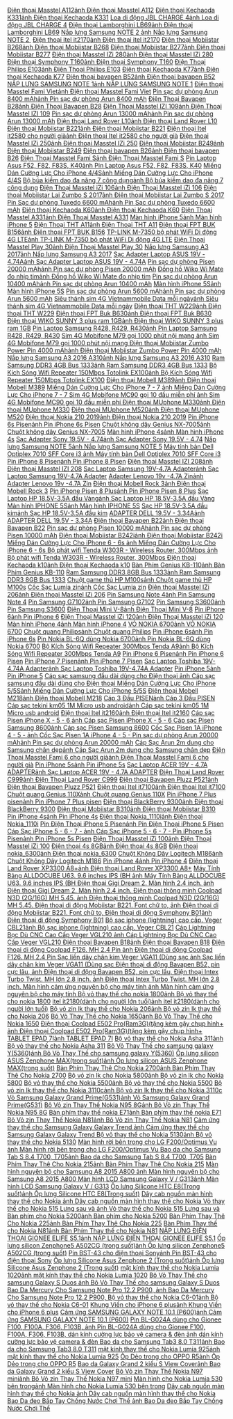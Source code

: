  [Điện thoại Masstel A112](https://xasaxa.com/v1/pd/dien-thoai-di-dong-dien-thoai-masstel-a112/11014)[ảnh Điện thoại Masstel A112](https://xasaxa.com/v1/storage/dien-thoai-di-dong/dien-thoai-masstel-a112.jpg) [Điện thoại Kechaoda K331](https://xasaxa.com/v1/pd/dien-thoai-di-dong-dien-thoai-kechaoda-k331/11013)[ảnh Điện thoại Kechaoda K331](https://xasaxa.com/v1/storage/dien-thoai-di-dong/dien-thoai-kechaoda-k331.jpg) [Loa di động JBL CHARGE 4](https://xasaxa.com/v1/pd/loa-di-dong-loa-di-dong-jbl-charge-4/11012)[ảnh Loa di động JBL CHARGE 4](https://xasaxa.com/v1/storage/thiet-bi-loa-di-dong/loa-di-dong-jbl-charge-4.jpg) [Điện thoại Lamborghini LB69](https://xasaxa.com/v1/pd/dien-thoai-di-dong-dien-thoai-lamborghini-lb69/11011)[ảnh Điện thoại Lamborghini LB69](https://xasaxa.com/v1/storage/dien-thoai-di-dong/dien-thoai-lamborghini-lb69.jpg) [Nắp lưng Samsung NOTE 2 ](https://xasaxa.com/v1/pd/op-lung-bao-da-dien-thoai-nap-lung-samsung-note-2/11010)[ảnh Nắp lưng Samsung NOTE 2 ](https://xasaxa.com/v1/storage/op-lung-bao-da-dien-thoai/nap-lung-samsung-note-2.jpg) [Điện thoại itel it2170](https://xasaxa.com/v1/pd/dien-thoai-di-dong-dien-thoai-itel-it2170/11009)[ảnh Điện thoại itel it2170](https://xasaxa.com/v1/storage/dien-thoai-di-dong/dien-thoai-itel-it2170.jpg) [Điện thoại Mobiistar B268](https://xasaxa.com/v1/pd/dien-thoai-di-dong-dien-thoai-mobiistar-b268/11008)[ảnh Điện thoại Mobiistar B268](https://xasaxa.com/v1/storage/dien-thoai-di-dong/dien-thoai-mobiistar-b268.jpg) [Điện thoại Mobiistar B277](https://xasaxa.com/v1/pd/dien-thoai-di-dong-dien-thoai-mobiistar-b277/11007)[ảnh Điện thoại Mobiistar B277](https://xasaxa.com/v1/storage/dien-thoai-di-dong/dien-thoai-mobiistar-b277.jpg) [Điện thoại Masstel IZi 280](https://xasaxa.com/v1/pd/dien-thoai-di-dong-dien-thoai-masstel-izi-280/11006)[ảnh Điện thoại Masstel IZi 280](https://xasaxa.com/v1/storage/dien-thoai-di-dong/dien-thoai-masstel-izi-280.jpg) [Điện thoại Symphony T160](https://xasaxa.com/v1/pd/dien-thoai-di-dong-dien-thoai-symphony-t160/11005)[ảnh Điện thoại Symphony T160](https://xasaxa.com/v1/storage/dien-thoai-di-dong/dien-thoai-symphony-t160.jpg) [Điện Thoại Philips E103](https://xasaxa.com/v1/pd/dien-thoai-di-dong-dien-thoai-philips-e103/11004)[ảnh Điện Thoại Philips E103](https://xasaxa.com/v1/storage/dien-thoai-di-dong/dien-thoai-philips-e103.jpg) [Điện thoại Kechaoda K77](https://xasaxa.com/v1/pd/dien-thoai-di-dong-dien-thoai-kechaoda-k77/11003)[ảnh Điện thoại Kechaoda K77](https://xasaxa.com/v1/storage/dien-thoai-di-dong/dien-thoai-kechaoda-k77.jpg) [Điện thoại bavapen B52](https://xasaxa.com/v1/pd/dien-thoai-di-dong-dien-thoai-bavapen-b52/11002)[ảnh Điện thoại bavapen B52](https://xasaxa.com/v1/storage/dien-thoai-di-dong/dien-thoai-bavapen-b52.jpg) [NẮP LƯNG SAMSUNG NOTE 1](https://xasaxa.com/v1/pd/op-lung-bao-da-dien-thoai-nap-lung-samsung-note-1/11001)[ảnh NẮP LƯNG SAMSUNG NOTE 1](https://xasaxa.com/v1/storage/op-lung-bao-da-dien-thoai/nap-lung-samsung-note-1.jpg) [Điện thoại Masstel Fami Viet](https://xasaxa.com/v1/pd/dien-thoai-di-dong-dien-thoai-masstel-fami-viet/11000)[ảnh Điện thoại Masstel Fami Viet](https://xasaxa.com/v1/storage/dien-thoai-di-dong/5nUv_dien-thoai-masstel-fami-viet.jpg) [Pin sạc dự phòng Arun 8400 mAh](https://xasaxa.com/v1/pd/pin-sac-du-phong-pin-sac-du-phong-arun-8400-mah/10999)[ảnh Pin sạc dự phòng Arun 8400 mAh](https://xasaxa.com/v1/storage/pin-sac-du-phong/pin-sac-du-phong-arun-8400-mah.jpg) [Điện Thoại Bavapen B28](https://xasaxa.com/v1/pd/dien-thoai-di-dong-dien-thoai-bavapen-b28/10998)[ảnh Điện Thoại Bavapen B28](https://xasaxa.com/v1/storage/dien-thoai-di-dong/dien-thoai-bavapen-b28.jpg) [Điện Thoại Masstel IZI 109](https://xasaxa.com/v1/pd/dien-thoai-di-dong-dien-thoai-masstel-izi-109/10997)[ảnh Điện Thoại Masstel IZI 109](https://xasaxa.com/v1/storage/dien-thoai-di-dong/dien-thoai-masstel-izi-109.jpg) [Pin sạc dự phòng Arun 13000 mAh](https://xasaxa.com/v1/pd/pin-sac-du-phong-pin-sac-du-phong-arun-13000-mah/10996)[ảnh Pin sạc dự phòng Arun 13000 mAh](https://xasaxa.com/v1/storage/pin-sac-du-phong/pin-sac-du-phong-arun-13000-mah.jpg) [Điện thoại Land Rover L10](https://xasaxa.com/v1/pd/dien-thoai-di-dong-dien-thoai-land-rover-l10/10995)[ảnh Điện thoại Land Rover L10](https://xasaxa.com/v1/storage/dien-thoai-di-dong/dien-thoai-land-rover-l10.jpg) [Điện thoại Mobiistar B221](https://xasaxa.com/v1/pd/dien-thoai-di-dong-dien-thoai-mobiistar-b221/10994)[ảnh Điện thoại Mobiistar B221](https://xasaxa.com/v1/storage/dien-thoai-di-dong/dien-thoai-mobiistar-b221.jpg) [Điện thoại Itel it2580 cho người già](https://xasaxa.com/v1/pd/dien-thoai-di-dong-dien-thoai-itel-it2580-cho-nguoi-gia/10993)[ảnh Điện thoại Itel it2580 cho người già](https://xasaxa.com/v1/storage/dien-thoai-di-dong/dien-thoai-itel-it2580-cho-nguoi-gia.jpg) [Điện thoại Masstel IZi 250](https://xasaxa.com/v1/pd/dien-thoai-di-dong-dien-thoai-masstel-izi-250/10992)[ảnh Điện thoại Masstel IZi 250](https://xasaxa.com/v1/storage/dien-thoai-di-dong/dien-thoai-masstel-izi-250.jpg) [Điện thoại Mobiistar B249](https://xasaxa.com/v1/pd/dien-thoai-di-dong-dien-thoai-mobiistar-b249/10991)[ảnh Điện thoại Mobiistar B249](https://xasaxa.com/v1/storage/dien-thoai-di-dong/bsfp_dien-thoai-mobiistar-b249.jpg) [Điện thoại bavapen B26](https://xasaxa.com/v1/pd/dien-thoai-di-dong-dien-thoai-bavapen-b26/10990)[ảnh Điện thoại bavapen B26](https://xasaxa.com/v1/storage/dien-thoai-di-dong/dien-thoai-bavapen-b26.jpg) [Điện Thoại Masstel Fami S](https://xasaxa.com/v1/pd/dien-thoai-di-dong-dien-thoai-masstel-fami-s/10989)[ảnh Điện Thoại Masstel Fami S](https://xasaxa.com/v1/storage/dien-thoai-di-dong/i16M_dien-thoai-masstel-fami-s.jpg) [Pin Laptop Asus F52, F82, F83S, K40](https://xasaxa.com/v1/pd/pin-laptop-pin-laptop-asus-f52-f82-f83s-k40/10988)[ảnh Pin Laptop Asus F52, F82, F83S, K40](https://xasaxa.com/v1/storage/pin-may-tinh/pin-laptop-asus-f52-f82-f83s-k40.jpg) [Miếng Dán Cường Lực Cho iPhone 4/4S](https://xasaxa.com/v1/pd/mieng-dan-man-hinh-dien-thoai-mieng-dan-cuong-luc-cho-iphone-44s/10987)[ảnh Miếng Dán Cường Lực Cho iPhone 4/4S](https://xasaxa.com/v1/storage/mieng-dan-man-hinh-dien-thoai/mieng-dan-cuong-luc-cho-iphone-44s.jpg) [Bộ búa kiềm dao đa năng 7 công dụng](https://xasaxa.com/v1/pd/bua-bo-bua-kiem-dao-da-nang-7-cong-dung/10986)[ảnh Bộ búa kiềm dao đa năng 7 công dụng](https://xasaxa.com/v1/storage/cac-loai-bua/bo-bua-kiem-dao-da-nang-7-cong-dung.jpg) [Điện Thoại Masstel iZi 106](https://xasaxa.com/v1/pd/dien-thoai-di-dong-dien-thoai-masstel-izi-106/10985)[ảnh Điện Thoại Masstel iZi 106](https://xasaxa.com/v1/storage/dien-thoai-di-dong/Jeix_dien-thoai-masstel-izi-106.jpg) [Điện thoại Mobiistar Lai Zumbo S 2017](https://xasaxa.com/v1/pd/dien-thoai-di-dong-dien-thoai-mobiistar-lai-zumbo-s-2017/10984)[ảnh Điện thoại Mobiistar Lai Zumbo S 2017](https://xasaxa.com/v1/storage/dien-thoai-di-dong/lwCV_dien-thoai-mobiistar-lai-zumbo-s-2017.jpg) [Pin Sạc dự phòng Tuxedo 6600 mAh](https://xasaxa.com/v1/pd/pin-sac-du-phong-pin-sac-du-phong-tuxedo-6600-mah/10983)[ảnh Pin Sạc dự phòng Tuxedo 6600 mAh](https://xasaxa.com/v1/storage/pin-sac-du-phong/pin-sac-du-phong-tuxedo-6600-mah.jpg) [Điện thoại Kechaoda K60](https://xasaxa.com/v1/pd/dien-thoai-di-dong-dien-thoai-kechaoda-k60/10982)[ảnh Điện thoại Kechaoda K60](https://xasaxa.com/v1/storage/dien-thoai-di-dong/dien-thoai-kechaoda-k60.jpg) [Điện Thoại Masstel A331](https://xasaxa.com/v1/pd/dien-thoai-di-dong-dien-thoai-masstel-a331/10981)[ảnh Điện Thoại Masstel A331](https://xasaxa.com/v1/storage/dien-thoai-di-dong/N3uG_dien-thoai-masstel-a331.jpg) [Màn hình iPhone 5](https://xasaxa.com/v1/pd/mieng-dan-man-hinh-dien-thoai-man-hinh-iphone-5/10980)[ảnh Màn hình iPhone 5](https://xasaxa.com/v1/storage/mieng-dan-man-hinh-dien-thoai/man-hinh-iphone-5.jpg) [Điện Thoại THT A11](https://xasaxa.com/v1/pd/dien-thoai-di-dong-dien-thoai-tht-a11/10979)[ảnh Điện Thoại THT A11](https://xasaxa.com/v1/storage/dien-thoai-di-dong/dien-thoai-tht-a11.jpg) [Điện thoại FPT BUK B156](https://xasaxa.com/v1/pd/dien-thoai-di-dong-dien-thoai-fpt-buk-b156/10978)[ảnh Điện thoại FPT BUK B156](https://xasaxa.com/v1/storage/dien-thoai-di-dong/dien-thoai-fpt-buk-b156.jpg) [TP-LINK M-7350 bộ phát WiFi Di động 4G LTE](https://xasaxa.com/v1/pd/wifi-modems-tp-link-m-7350-bo-phat-wifi-di-dong-4g-lte/10977)[ảnh TP-LINK M-7350 bộ phát WiFi Di động 4G LTE](https://xasaxa.com/v1/storage/wifi-modems-may-tinh/tp-link-m-7350-bo-phat-wifi-di-dong-4g-lte.jpg) [Điện Thoại Masstel Play 30](https://xasaxa.com/v1/pd/dien-thoai-di-dong-dien-thoai-masstel-play-30/10976)[ảnh Điện Thoại Masstel Play 30](https://xasaxa.com/v1/storage/dien-thoai-di-dong/dien-thoai-masstel-play-30.jpg) [Nắp lưng Samsung A3 2017](https://xasaxa.com/v1/pd/op-lung-bao-da-dien-thoai-nap-lung-samsung-a3-2017/10975)[ảnh Nắp lưng Samsung A3 2017](https://xasaxa.com/v1/storage/op-lung-bao-da-dien-thoai/nap-lung-samsung-a3-2017.jpg) [Sạc Adapter Laptop ASUS 19V - 4.74A](https://xasaxa.com/v1/pd/day-cap-adaptor-sac-adapter-laptop-asus-19v-474a/10974)[ảnh Sạc Adapter Laptop ASUS 19V - 4.74A](https://xasaxa.com/v1/storage/adapter/sac-adapter-laptop-asus-19v-474a.jpg) [Pin sạc dự phòng Pisen 20000 mAh](https://xasaxa.com/v1/pd/pin-sac-du-phong-pin-sac-du-phong-pisen-20000-mah/10973)[ảnh Pin sạc dự phòng Pisen 20000 mAh](https://xasaxa.com/v1/storage/pin-sac-du-phong/pin-sac-du-phong-pisen-20000-mah.jpg) [Đồng hồ Wiko Wi Mate đo nhịp tim](https://xasaxa.com/v1/pd/dong-ho-thoi-trang-dong-ho-wiko-wi-mate-do-nhip-tim/10972)[ảnh Đồng hồ Wiko Wi Mate đo nhịp tim](https://xasaxa.com/v1/storage/dong-ho-thoi-trang-danh-cho-nam-gioi/dong-ho-wiko-wi-mate-do-nhip-tim.jpg) [Pin sạc dự phòng Arun 10400 mAh](https://xasaxa.com/v1/pd/pin-sac-du-phong-pin-sac-du-phong-arun-10400-mah/10971)[ảnh Pin sạc dự phòng Arun 10400 mAh](https://xasaxa.com/v1/storage/pin-sac-du-phong/pin-sac-du-phong-arun-10400-mah.jpg) [Màn hình iPhone 5S](https://xasaxa.com/v1/pd/mieng-dan-man-hinh-dien-thoai-man-hinh-iphone-5s/10970)[ảnh Màn hình iPhone 5S](https://xasaxa.com/v1/storage/mieng-dan-man-hinh-dien-thoai/aFVg_man-hinh-iphone-5s.jpg) [Pin sạc dự phòng Arun 5600 mAh](https://xasaxa.com/v1/pd/pin-sac-du-phong-pin-sac-du-phong-arun-5600-mah/10969)[ảnh Pin sạc dự phòng Arun 5600 mAh](https://xasaxa.com/v1/storage/pin-sac-du-phong/pin-sac-du-phong-arun-5600-mah.jpg) [Siêu thánh sim 4G Vietnammobile Data mỗi ngày](https://xasaxa.com/v1/pd/sim-the-cao-sieu-thanh-sim-4g-vietnammobile-data-moi-ngay/10968)[ảnh Siêu thánh sim 4G Vietnammobile Data mỗi ngày](https://xasaxa.com/v1/storage/sim-the-cao/sieu-thanh-sim-4g-vietnammobile-data-moi-ngay.jpg) [Điện thoại THT W229](https://xasaxa.com/v1/pd/dien-thoai-di-dong-dien-thoai-tht-w229/10967)[ảnh Điện thoại THT W229](https://xasaxa.com/v1/storage/dien-thoai-di-dong/dien-thoai-tht-w229.jpg) [Điện thoại FPT Buk B630](https://xasaxa.com/v1/pd/dien-thoai-di-dong-dien-thoai-fpt-buk-b630/10966)[ảnh Điện thoại FPT Buk B630](https://xasaxa.com/v1/storage/dien-thoai-di-dong/dien-thoai-fpt-buk-b630.jpg) [Điện thoại WIKO SUNNY 3 plus ram 1GB](https://xasaxa.com/v1/pd/dien-thoai-di-dong-dien-thoai-wiko-sunny-3-plus-ram-1gb/10965)[ảnh Điện thoại WIKO SUNNY 3 plus ram 1GB](https://xasaxa.com/v1/storage/dien-thoai-di-dong/dien-thoai-wiko-sunny-3-plus-ram-1gb.jpg) [Pin Laptop Samsung R428, R429, R430](https://xasaxa.com/v1/pd/pin-laptop-pin-laptop-samsung-r428-r429-r430/10964)[ảnh Pin Laptop Samsung R428, R429, R430](https://xasaxa.com/v1/storage/pin-may-tinh/pin-laptop-samsung-r428-r429-r430.jpg) [Sim 4G Mobifone M79 gọi 1000 phút nội mạng ](https://xasaxa.com/v1/pd/sim-the-cao-sim-4g-mobifone-m79-goi-1000-phut-noi-mang/10963)[ảnh Sim 4G Mobifone M79 gọi 1000 phút nội mạng ](https://xasaxa.com/v1/storage/sim-the-cao/sim-4g-mobifone-m79-goi-1000-phut-noi-mang.jpg) [Điện thoại Mobiistar Zumbo Power Pin 4000 mAh](https://xasaxa.com/v1/pd/dien-thoai-di-dong-dien-thoai-mobiistar-zumbo-power-pin-4000-mah/10962)[ảnh Điện thoại Mobiistar Zumbo Power Pin 4000 mAh](https://xasaxa.com/v1/storage/dien-thoai-di-dong/dien-thoai-mobiistar-zumbo-power-pin-4000-mah.jpg) [Nắp lưng Samsung A3 2016 A310](https://xasaxa.com/v1/pd/op-lung-bao-da-dien-thoai-nap-lung-samsung-a3-2016-a310/10961)[ảnh Nắp lưng Samsung A3 2016 A310](https://xasaxa.com/v1/storage/op-lung-bao-da-dien-thoai/nap-lung-samsung-a3-2016-a310.jpg) [Ram Samsung DDR3 4GB Bus 1333](https://xasaxa.com/v1/pd/ram-may-tinh-ram-samsung-ddr3-4gb-bus-1333/10960)[ảnh Ram Samsung DDR3 4GB Bus 1333](https://xasaxa.com/v1/storage/ram-may-tinh/ram-samsung-ddr3-4gb-bus-1333.jpg) [Bộ Kích Sóng Wifi Repeater 150Mbps Totolink EX100](https://xasaxa.com/v1/pd/bo-phat-song-wifi-bo-kich-song-wifi-repeater-150mbps-totolink-ex100/10959)[ảnh Bộ Kích Sóng Wifi Repeater 150Mbps Totolink EX100](https://xasaxa.com/v1/storage/bo-phat-song-wifi/bo-kich-song-wifi-repeater-150mbps-totolink-ex100.jpg) [Điện thoại Mobell M389](https://xasaxa.com/v1/pd/dien-thoai-di-dong-dien-thoai-mobell-m389/10958)[ảnh Điện thoại Mobell M389](https://xasaxa.com/v1/storage/dien-thoai-di-dong/WD16_dien-thoai-mobell-m389.jpg) [Miếng Dán Cường Lực Cho iPhone 7 - 7 ](https://xasaxa.com/v1/pd/mieng-dan-man-hinh-dien-thoai-mieng-dan-cuong-luc-cho-iphone-7-7/10957)[ảnh Miếng Dán Cường Lực Cho iPhone 7 - 7 ](https://xasaxa.com/v1/storage/mieng-dan-man-hinh-dien-thoai/mieng-dan-cuong-luc-cho-iphone-7-7.jpg) [Sim 4G Mobifone MC90 gọi 10 đầu miễn phí ](https://xasaxa.com/v1/pd/sim-the-cao-sim-4g-mobifone-mc90-goi-10-dau-mien-phi/10956)[ảnh Sim 4G Mobifone MC90 gọi 10 đầu miễn phí ](https://xasaxa.com/v1/storage/sim-the-cao/sim-4g-mobifone-mc90-goi-10-dau-mien-phi.jpg) [Điện thoại MUphone M330](https://xasaxa.com/v1/pd/dien-thoai-di-dong-dien-thoai-muphone-m330/10955)[ảnh Điện thoại MUphone M330](https://xasaxa.com/v1/storage/dien-thoai-di-dong/dien-thoai-muphone-m330.jpg) [Điện thoại MUphone M520](https://xasaxa.com/v1/pd/dien-thoai-di-dong-dien-thoai-muphone-m520/10954)[ảnh Điện thoại MUphone M520](https://xasaxa.com/v1/storage/dien-thoai-di-dong/dien-thoai-muphone-m520.jpg) [Điện thoại Nokia 210 2019](https://xasaxa.com/v1/pd/dien-thoai-di-dong-dien-thoai-nokia-210-2019/10953)[ảnh Điện thoại Nokia 210 2019](https://xasaxa.com/v1/storage/dien-thoai-di-dong/dien-thoai-nokia-210-2019.jpg) [Pin iPhone 6s Pisen](https://xasaxa.com/v1/pd/pin-va-bo-sac-pin-iphone-6s-pisen/10952)[ảnh Pin iPhone 6s Pisen](https://xasaxa.com/v1/storage/pin-va-bo-sac/pin-iphone-6s-pisen.jpg) [Chuột không dây Genius NX-7005](https://xasaxa.com/v1/pd/chuot-co-ban-chuot-khong-day-genius-nx-7005/10951)[ảnh Chuột không dây Genius NX-7005](https://xasaxa.com/v1/storage/chuot-co-ban/chuot-khong-day-genius-nx-7005.jpg) [Màn hình iPhone 4s](https://xasaxa.com/v1/pd/mieng-dan-man-hinh-dien-thoai-man-hinh-iphone-4s/10950)[ảnh Màn hình iPhone 4s](https://xasaxa.com/v1/storage/mieng-dan-man-hinh-dien-thoai/man-hinh-iphone-4s.jpg) [Sạc Adapter Sony 19.5V - 4.74](https://xasaxa.com/v1/pd/day-cap-adaptor-sac-adapter-sony-195v-474/10949)[ảnh Sạc Adapter Sony 19.5V - 4.74](https://xasaxa.com/v1/storage/adapter/sac-adapter-sony-195v-474.jpg) [Nắp lưng Samsung NOTE 5](https://xasaxa.com/v1/pd/op-lung-bao-da-dien-thoai-nap-lung-samsung-note-5/10948)[ảnh Nắp lưng Samsung NOTE 5](https://xasaxa.com/v1/storage/op-lung-bao-da-dien-thoai/nap-lung-samsung-note-5.jpg) [Máy tính bàn Dell Optiplex 7010 SFF Core i3 ](https://xasaxa.com/v1/pd/bo-vi-xu-ly-may-tinh-ban-dell-optiplex-7010-sff-core-i3/10947)[ảnh Máy tính bàn Dell Optiplex 7010 SFF Core i3 ](https://xasaxa.com/v1/storage/bo-vi-xu-ly/may-tinh-ban-dell-optiplex-7010-sff-core-i3.jpg) [Pin iPhone 8 Pisen](https://xasaxa.com/v1/pd/pin-va-bo-sac-pin-iphone-8-pisen/10946)[ảnh Pin iPhone 8 Pisen](https://xasaxa.com/v1/storage/pin-va-bo-sac/pin-iphone-8-pisen.jpg) [Điện thoại Masstel IZI 208](https://xasaxa.com/v1/pd/dien-thoai-di-dong-dien-thoai-masstel-izi-208/10945)[ảnh Điện thoại Masstel IZI 208](https://xasaxa.com/v1/storage/dien-thoai-di-dong/CMrp_dien-thoai-masstel-izi-208.jpg) [Sạc Laptop Samsung 19V-4.7A Adapter](https://xasaxa.com/v1/pd/day-cap-adaptor-sac-laptop-samsung-19v-47a-adapter/10944)[ảnh Sạc Laptop Samsung 19V-4.7A Adapter](https://xasaxa.com/v1/storage/adapter/sac-laptop-samsung-19v-47a-adapter.jpg) [Adapter Lenovo 19v -4.7A Zin](https://xasaxa.com/v1/pd/day-cap-adaptor-adapter-lenovo-19v-47a-zin/10943)[ảnh Adapter Lenovo 19v -4.7A Zin](https://xasaxa.com/v1/storage/adapter/adapter-lenovo-19v-47a-zin.jpg) [Điện thoại Mobell Rock 3](https://xasaxa.com/v1/pd/dien-thoai-di-dong-dien-thoai-mobell-rock-3/10942)[ảnh Điện thoại Mobell Rock 3](https://xasaxa.com/v1/storage/dien-thoai-di-dong/fMae_dien-thoai-mobell-rock-3.jpg) [Pin iPhone Pisen 8 Plus](https://xasaxa.com/v1/pd/pin-va-bo-sac-pin-iphone-pisen-8-plus/10941)[ảnh Pin iPhone Pisen 8 Plus](https://xasaxa.com/v1/storage/pin-va-bo-sac/pin-iphone-pisen-8-plus.jpg) [Sạc Laptop HP 18.5V-3.5A đầu Vàng](https://xasaxa.com/v1/pd/day-cap-adaptor-sac-laptop-hp-185v-35a-dau-vang/10940)[ảnh Sạc Laptop HP 18.5V-3.5A đầu Vàng](https://xasaxa.com/v1/storage/adapter/sac-laptop-hp-185v-35a-dau-vang.jpg) [Màn hình IPHONE 5S](https://xasaxa.com/v1/pd/mieng-dan-man-hinh-dien-thoai-man-hinh-iphone-5s/10939)[ảnh Màn hình IPHONE 5S](https://xasaxa.com/v1/storage/mieng-dan-man-hinh-dien-thoai/man-hinh-iphone-5s.jpg) [Sạc HP 18.5V-3.5A đầu kim](https://xasaxa.com/v1/pd/day-cap-adaptor-sac-hp-185v-35a-dau-kim/10938)[ảnh Sạc HP 18.5V-3.5A đầu kim](https://xasaxa.com/v1/storage/adapter/sac-hp-185v-35a-dau-kim.jpg) [ADAPTER DELL 19.5V - 3.34A](https://xasaxa.com/v1/pd/day-cap-adaptor-adapter-dell-195v-334a/10937)[ảnh ADAPTER DELL 19.5V - 3.34A](https://xasaxa.com/v1/storage/adapter/adapter-dell-195v-334a.jpg) [Điện thoại Bavapen B22](https://xasaxa.com/v1/pd/dien-thoai-di-dong-dien-thoai-bavapen-b22/10936)[ảnh Điện thoại Bavapen B22](https://xasaxa.com/v1/storage/dien-thoai-di-dong/aaHc_dien-thoai-bavapen-b22.jpg) [Pin sạc dự phòng Pisen 10000 mAh](https://xasaxa.com/v1/pd/pin-va-bo-sac-pin-sac-du-phong-pisen-10000-mah/10935)[ảnh Pin sạc dự phòng Pisen 10000 mAh](https://xasaxa.com/v1/storage/pin-va-bo-sac/pin-sac-du-phong-pisen-10000-mah.jpg) [Điện thoại Mobiistar B242i](https://xasaxa.com/v1/pd/dien-thoai-di-dong-dien-thoai-mobiistar-b242i/10934)[ảnh Điện thoại Mobiistar B242i](https://xasaxa.com/v1/storage/dien-thoai-di-dong/gagb_dien-thoai-mobiistar-b242i.jpg) [Miếng Dán Cường Lực Cho iPhone 6 - 6s ](https://xasaxa.com/v1/pd/mieng-dan-man-hinh-dien-thoai-mieng-dan-cuong-luc-cho-iphone-6-6s/10933)[ảnh Miếng Dán Cường Lực Cho iPhone 6 - 6s ](https://xasaxa.com/v1/storage/mieng-dan-man-hinh-dien-thoai/mieng-dan-cuong-luc-cho-iphone-6-6s.jpg) [Bộ phát wifi Tenda W303R - Wireless Router, 300Mbps ](https://xasaxa.com/v1/pd/bo-phat-song-wifi-bo-phat-wifi-tenda-w303r-wireless-router-300mbps/10932)[ảnh Bộ phát wifi Tenda W303R - Wireless Router, 300Mbps ](https://xasaxa.com/v1/storage/bo-phat-song-wifi/bo-phat-wifi-tenda-w303r-wireless-router-300mbps.jpg) [Điện thoại Kechaoda k10](https://xasaxa.com/v1/pd/dien-thoai-di-dong-dien-thoai-kechaoda-k10/10931)[ảnh Điện thoại Kechaoda k10](https://xasaxa.com/v1/storage/dien-thoai-di-dong/dien-thoai-kechaoda-k10.jpg) [Bàn Phím Genius KB-110](https://xasaxa.com/v1/pd/ban-phim-co-ban-ban-phim-genius-kb-110/10930)[ảnh Bàn Phím Genius KB-110](https://xasaxa.com/v1/storage/ban-phim-co-ban/ban-phim-genius-kb-110.jpg) [Ram Samsung DDR3 8GB Bus 1333](https://xasaxa.com/v1/pd/ram-may-tinh-ram-samsung-ddr3-8gb-bus-1333/10929)[ảnh Ram Samsung DDR3 8GB Bus 1333](https://xasaxa.com/v1/storage/ram-may-tinh/ram-samsung-ddr3-8gb-bus-1333.jpg) [Chuột game thủ HP M100s](https://xasaxa.com/v1/pd/chuot-choi-game-chuot-game-thu-hp-m100s/10928)[ảnh Chuột game thủ HP M100s](https://xasaxa.com/v1/storage/chuot-danh-cho-choi-game/chuot-game-thu-hp-m100s.jpg) [Cốc Sạc Lumia zin](https://xasaxa.com/v1/pd/cap-dock-sac-coc-sac-lumia-zin/10927)[ảnh Cốc Sạc Lumia zin](https://xasaxa.com/v1/storage/cap-dien-thoai/coc-sac-lumia-zin.jpg) [Điện thoại Masstel IZi 206](https://xasaxa.com/v1/pd/dien-thoai-di-dong-dien-thoai-masstel-izi-206/10926)[ảnh Điện thoại Masstel IZi 206](https://xasaxa.com/v1/storage/dien-thoai-di-dong/g531_dien-thoai-masstel-izi-206.jpg) [Pin Samsung Note 4](https://xasaxa.com/v1/pd/pin-va-bo-sac-pin-samsung-note-4/10925)[ảnh Pin Samsung Note 4](https://xasaxa.com/v1/storage/pin-va-bo-sac/pin-samsung-note-4.jpg) [Pin Samsung G7102](https://xasaxa.com/v1/pd/pin-va-bo-sac-pin-samsung-g7102/10924)[ảnh Pin Samsung G7102](https://xasaxa.com/v1/storage/pin-va-bo-sac/pin-samsung-g7102.jpg) [Pin Samsung S3600](https://xasaxa.com/v1/pd/pin-va-bo-sac-pin-samsung-s3600/10923)[ảnh Pin Samsung S3600](https://xasaxa.com/v1/storage/pin-va-bo-sac/pin-samsung-s3600.jpg) [Điện Thoại Mini V-8](https://xasaxa.com/v1/pd/dien-thoai-di-dong-dien-thoai-mini-v-8/10922)[ảnh Điện Thoại Mini V-8](https://xasaxa.com/v1/storage/dien-thoai-di-dong/dien-thoai-mini-v-8.jpg) [Pin iPhone 6](https://xasaxa.com/v1/pd/pin-va-bo-sac-pin-iphone-6/10921)[ảnh Pin iPhone 6](https://xasaxa.com/v1/storage/pin-va-bo-sac/pin-iphone-6.jpg) [Điện Thoại Masstel iZi 120](https://xasaxa.com/v1/pd/dien-thoai-di-dong-dien-thoai-masstel-izi-120/10920)[ảnh Điện Thoại Masstel iZi 120](https://xasaxa.com/v1/storage/dien-thoai-di-dong/dien-thoai-masstel-izi-120.jpg) [Màn hình iPhone 4](https://xasaxa.com/v1/pd/mieng-dan-man-hinh-dien-thoai-man-hinh-iphone-4/10919)[ảnh Màn hình iPhone 4](https://xasaxa.com/v1/storage/mieng-dan-man-hinh-dien-thoai/man-hinh-iphone-4.jpg) [VỎ NOKIA 6700](https://xasaxa.com/v1/pd/op-lung-bao-da-dien-thoai-vo-nokia-6700/10918)[ảnh VỎ NOKIA 6700](https://xasaxa.com/v1/storage/op-lung-bao-da-dien-thoai/vo-nokia-6700.jpg) [Chuột quang Philips](https://xasaxa.com/v1/pd/chuot-co-ban-chuot-quang-philips/10917)[ảnh Chuột quang Philips](https://xasaxa.com/v1/storage/chuot-co-ban/chuot-quang-philips.jpg) [Pin iPhone 6s](https://xasaxa.com/v1/pd/pin-va-bo-sac-pin-iphone-6s/10916)[ảnh Pin iPhone 6s](https://xasaxa.com/v1/storage/pin-va-bo-sac/pin-iphone-6s.jpg) [Pin Nokia BL-6Q dùng Nokia 6700](https://xasaxa.com/v1/pd/pin-va-bo-sac-pin-nokia-bl-6q-dung-nokia-6700/10915)[ảnh Pin Nokia BL-6Q dùng Nokia 6700](https://xasaxa.com/v1/storage/pin-va-bo-sac/pin-nokia-bl-6q-dung-nokia-6700.jpg) [Bộ Kích Sóng Wifi Repeater 300Mbps Tenda A9](https://xasaxa.com/v1/pd/router-bo-kich-song-wifi-repeater-300mbps-tenda-a9/10914)[ảnh Bộ Kích Sóng Wifi Repeater 300Mbps Tenda A9](https://xasaxa.com/v1/storage/router/bo-kich-song-wifi-repeater-300mbps-tenda-a9.jpg) [Pin iPhone 6 Pisen](https://xasaxa.com/v1/pd/pin-va-bo-sac-pin-iphone-6-pisen/10913)[ảnh Pin iPhone 6 Pisen](https://xasaxa.com/v1/storage/pin-va-bo-sac/pin-iphone-6-pisen.jpg) [Pin iPhone 7 Pisen](https://xasaxa.com/v1/pd/pin-va-bo-sac-pin-iphone-7-pisen/10912)[ảnh Pin iPhone 7 Pisen](https://xasaxa.com/v1/storage/pin-va-bo-sac/pin-iphone-7-pisen.jpg) [Sạc Laptop Toshiba 19V-4.74A Adapter](https://xasaxa.com/v1/pd/day-cap-adaptor-sac-laptop-toshiba-19v-474a-adapter/10911)[ảnh Sạc Laptop Toshiba 19V-4.74A Adapter](https://xasaxa.com/v1/storage/adapter/sac-laptop-toshiba-19v-474a-adapter.jpg) [Pin iPhone 5](https://xasaxa.com/v1/pd/pin-va-bo-sac-pin-iphone-5/10910)[ảnh Pin iPhone 5](https://xasaxa.com/v1/storage/pin-va-bo-sac/pin-iphone-5.jpg) [Cáp sạc samsung đầu dài dùng cho Điện thoại ](https://xasaxa.com/v1/pd/cap-dock-sac-cap-sac-samsung-dau-dai-dung-cho-dien-thoai/10909)[ảnh Cáp sạc samsung đầu dài dùng cho Điện thoại ](https://xasaxa.com/v1/storage/cap-dien-thoai/cap-sac-samsung-dau-dai-dung-cho-dien-thoai.jpg) [Miếng Dán Cường Lực Cho iPhone 5/5S](https://xasaxa.com/v1/pd/mieng-dan-man-hinh-dien-thoai-mieng-dan-cuong-luc-cho-iphone-55s/10908)[ảnh Miếng Dán Cường Lực Cho iPhone 5/5S](https://xasaxa.com/v1/storage/mieng-dan-man-hinh-dien-thoai/mieng-dan-cuong-luc-cho-iphone-55s.jpg) [Điện thoại Mobell M218](https://xasaxa.com/v1/pd/dien-thoai-di-dong-dien-thoai-mobell-m218/10907)[ảnh Điện thoại Mobell M218](https://xasaxa.com/v1/storage/dien-thoai-di-dong/dien-thoai-mobell-m218.jpg) [Cáp 3 Đầu PISEN](https://xasaxa.com/v1/pd/cap-dock-sac-cap-3-dau-pisen/10906)[ảnh Cáp 3 Đầu PISEN](https://xasaxa.com/v1/storage/cap-dien-thoai/cap-3-dau-pisen.jpg) [Cáp sạc tekini km05 1M Micro usb android](https://xasaxa.com/v1/pd/day-cap-adaptor-cap-sac-tekini-km05-1m-micro-usb-android/10905)[ảnh Cáp sạc tekini km05 1M Micro usb android](https://xasaxa.com/v1/storage/adapter/cap-sac-tekini-km05-1m-micro-usb-android.jpg) [Điện thoại Itel it2160](https://xasaxa.com/v1/pd/dien-thoai-di-dong-dien-thoai-itel-it2160/10904)[ảnh Điện thoại Itel it2160](https://xasaxa.com/v1/storage/dien-thoai-di-dong/dien-thoai-itel-it2160.jpg) [Cáp sạc Pisen iPhone X - 5 - 6 ](https://xasaxa.com/v1/pd/cap-dock-sac-cap-sac-pisen-iphone-x-5-6/10903)[ảnh Cáp sạc Pisen iPhone X - 5 - 6 ](https://xasaxa.com/v1/storage/cap-dien-thoai/cap-sac-pisen-iphone-x-5-6.jpg) [Cáp sạc Pisen Samsung 8600](https://xasaxa.com/v1/pd/cap-dock-sac-cap-sac-pisen-samsung-8600/10902)[ảnh Cáp sạc Pisen Samsung 8600](https://xasaxa.com/v1/storage/cap-dien-thoai/cap-sac-pisen-samsung-8600.jpg) [Cốc Sạc Pisen 1A iPhone 4 - 5 - ](https://xasaxa.com/v1/pd/cap-dock-sac-coc-sac-pisen-1a-iphone-4-5/10901)[ảnh Cốc Sạc Pisen 1A iPhone 4 - 5 - ](https://xasaxa.com/v1/storage/cap-dien-thoai/coc-sac-pisen-1a-iphone-4-5.jpg) [Pin sạc dự phòng Arun 20000 mAh](https://xasaxa.com/v1/pd/pin-sac-du-phong-pin-sac-du-phong-arun-20000-mah/10900)[ảnh Pin sạc dự phòng Arun 20000 mAh](https://xasaxa.com/v1/storage/pin-sac-du-phong/pin-sac-du-phong-arun-20000-mah.jpg) [Cáp Sạc Arun 2m dung cho Samsung chân dẹp](https://xasaxa.com/v1/pd/cap-dock-sac-cap-sac-arun-2m-dung-cho-samsung-chan-dep/10899)[ảnh Cáp Sạc Arun 2m dung cho Samsung chân dẹp](https://xasaxa.com/v1/storage/cap-dien-thoai/cap-sac-arun-2m-dung-cho-samsung-chan-dep.jpg) [Điện Thoại Masstel Fami 6 cho người già](https://xasaxa.com/v1/pd/dien-thoai-di-dong-dien-thoai-masstel-fami-6-cho-nguoi-gia/10898)[ảnh Điện Thoại Masstel Fami 6 cho người già](https://xasaxa.com/v1/storage/dien-thoai-di-dong/dien-thoai-masstel-fami-6-cho-nguoi-gia.jpg) [Pin iPhone 5s](https://xasaxa.com/v1/pd/pin-va-bo-sac-pin-iphone-5s/10897)[ảnh Pin iPhone 5s](https://xasaxa.com/v1/storage/pin-va-bo-sac/pin-iphone-5s.jpg) [Sạc Laptop ACER 19V - 4.7A ADAPTER](https://xasaxa.com/v1/pd/day-cap-adaptor-sac-laptop-acer-19v-47a-adapter/10896)[ảnh Sạc Laptop ACER 19V - 4.7A ADAPTER](https://xasaxa.com/v1/storage/adapter/sac-laptop-acer-19v-47a-adapter.jpg) [Điện Thoại Land Rover C999](https://xasaxa.com/v1/pd/dien-thoai-di-dong-dien-thoai-land-rover-c999/10895)[ảnh Điện Thoại Land Rover C999](https://xasaxa.com/v1/storage/dien-thoai-di-dong/dien-thoai-land-rover-c999.jpg) [Điện thoại Bavapen Pluzz P521](https://xasaxa.com/v1/pd/dien-thoai-di-dong-dien-thoai-bavapen-pluzz-p521/10894)[ảnh Điện thoại Bavapen Pluzz P521](https://xasaxa.com/v1/storage/dien-thoai-di-dong/syTK_dien-thoai-bavapen-pluzz-p521.jpg) [Điện thoại Itel it7100](https://xasaxa.com/v1/pd/dien-thoai-di-dong-dien-thoai-itel-it7100/10893)[ảnh Điện thoại Itel it7100](https://xasaxa.com/v1/storage/dien-thoai-di-dong/vwjI_dien-thoai-itel-it7100.jpg) [Chuột quang Genius 110X](https://xasaxa.com/v1/pd/chuot-co-ban-chuot-quang-genius-110x/10892)[ảnh Chuột quang Genius 110X](https://xasaxa.com/v1/storage/chuot-co-ban/chuot-quang-genius-110x.jpg) [Pin iPhone 7 Plus pisen](https://xasaxa.com/v1/pd/pin-va-bo-sac-pin-iphone-7-plus-pisen/10891)[ảnh Pin iPhone 7 Plus pisen](https://xasaxa.com/v1/storage/pin-va-bo-sac/pin-iphone-7-plus-pisen.jpg) [Điện thoại BlackBerry 9300](https://xasaxa.com/v1/pd/dien-thoai-di-dong-dien-thoai-blackberry-9300/10890)[ảnh Điện thoại BlackBerry 9300](https://xasaxa.com/v1/storage/dien-thoai-di-dong/dien-thoai-blackberry-9300.jpg) [Điện thoại Mobiistar B310](https://xasaxa.com/v1/pd/dien-thoai-di-dong-dien-thoai-mobiistar-b310/10889)[ảnh Điện thoại Mobiistar B310](https://xasaxa.com/v1/storage/dien-thoai-di-dong/a0CS_dien-thoai-mobiistar-b310.jpg) [Pin iPhone 4s](https://xasaxa.com/v1/pd/pin-va-bo-sac-pin-iphone-4s/10888)[ảnh Pin iPhone 4s](https://xasaxa.com/v1/storage/pin-va-bo-sac/pin-iphone-4s.jpg) [Điện thoại Nokia_1110i](https://xasaxa.com/v1/pd/dien-thoai-di-dong-dien-thoai-nokia-1110i/10887)[ảnh Điện thoại Nokia_1110i](https://xasaxa.com/v1/storage/dien-thoai-di-dong/dien-thoai-nokia-1110i.jpg) [Pin Điện Thoại iPhone 5 Pisen](https://xasaxa.com/v1/pd/pin-va-bo-sac-pin-dien-thoai-iphone-5-pisen/10886)[ảnh Pin Điện Thoại iPhone 5 Pisen](https://xasaxa.com/v1/storage/pin-va-bo-sac/pin-dien-thoai-iphone-5-pisen.jpg) [Cáp Sạc iPhone 5 - 6 - 7 - ](https://xasaxa.com/v1/pd/cap-dock-sac-cap-sac-iphone-5-6-7/10885)[ảnh Cáp Sạc iPhone 5 - 6 - 7 - ](https://xasaxa.com/v1/storage/cap-dien-thoai/cap-sac-iphone-5-6-7.jpg) [Pin iPhone 5s Pisen](https://xasaxa.com/v1/pd/pin-va-bo-sac-pin-iphone-5s-pisen/10884)[ảnh Pin iPhone 5s Pisen](https://xasaxa.com/v1/storage/pin-va-bo-sac/pin-iphone-5s-pisen.jpg) [Điện Thoại Masstel iZi 100](https://xasaxa.com/v1/pd/dien-thoai-di-dong-dien-thoai-masstel-izi-100/10883)[ảnh Điện Thoại Masstel iZi 100](https://xasaxa.com/v1/storage/dien-thoai-di-dong/dien-thoai-masstel-izi-100.jpg) [Điện thoại 4s 8GB](https://xasaxa.com/v1/pd/dien-thoai-di-dong-dien-thoai-4s-8gb/10882)[ảnh Điện thoại 4s 8GB](https://xasaxa.com/v1/storage/dien-thoai-di-dong/dien-thoai-4s-8gb.jpg) [Điện thoại nokia_6300](https://xasaxa.com/v1/pd/dien-thoai-di-dong-dien-thoai-nokia-6300/10881)[ảnh Điện thoại nokia_6300](https://xasaxa.com/v1/storage/dien-thoai-di-dong/dien-thoai-nokia-6300.jpg) [Chuột Không Dây Logitech M186](https://xasaxa.com/v1/pd/chuot-co-ban-chuot-khong-day-logitech-m186/10880)[ảnh Chuột Không Dây Logitech M186](https://xasaxa.com/v1/storage/chuot-co-ban/chuot-khong-day-logitech-m186.jpg) [Pin iPhone 4](https://xasaxa.com/v1/pd/pin-va-bo-sac-pin-iphone-4/10879)[ảnh Pin iPhone 4](https://xasaxa.com/v1/storage/pin-va-bo-sac/pin-iphone-4.jpg) [Điện thoại Land Rover XP3300 A8+](https://xasaxa.com/v1/pd/dien-thoai-di-dong-dien-thoai-land-rover-xp3300-a8/10878)[ảnh Điện thoại Land Rover XP3300 A8+](https://xasaxa.com/v1/storage/dien-thoai-di-dong/dien-thoai-land-rover-xp3300-a8.jpg) [Máy Tính Bảng ALLDOCUBE U63. 9.6 inches IPS (BH ](https://xasaxa.com/v1/pd/may-tinh-bang-may-tinh-bang-alldocube-u63-96-inches-ips-bh/10877)[ảnh Máy Tính Bảng ALLDOCUBE U63. 9.6 inches IPS (BH ](https://xasaxa.com/v1/storage/may-tinh-bang/may-tinh-bang-alldocube-u63-96-inches-ips-bh.jpg) [Điện thoại Gigi Dream 2. Màn hình 2.4 inch. ](https://xasaxa.com/v1/pd/dien-thoai-di-dong-dien-thoai-gigi-dream-2-man-hinh-24-inch/10876)[ảnh Điện thoại Gigi Dream 2. Màn hình 2.4 inch. ](https://xasaxa.com/v1/storage/dien-thoai-di-dong/dien-thoai-gigi-dream-2-man-hinh-24-inch.jpg) [Điện thoại thông minh Coolpad N3D (2G/16G) MH 5.45. ](https://xasaxa.com/v1/pd/dien-thoai-di-dong-dien-thoai-thong-minh-coolpad-n3d-2g16g-mh-545/10875)[ảnh Điện thoại thông minh Coolpad N3D (2G/16G) MH 5.45. ](https://xasaxa.com/v1/storage/dien-thoai-di-dong/dien-thoai-thong-minh-coolpad-n3d-2g16g-mh-545.jpg) [Điện thoại di động Mobiistar B221. Font chữ to, ](https://xasaxa.com/v1/pd/dien-thoai-di-dong-dien-thoai-di-dong-mobiistar-b221-font-chu-to/10874)[ảnh Điện thoại di động Mobiistar B221. Font chữ to, ](https://xasaxa.com/v1/storage/dien-thoai-di-dong/dien-thoai-di-dong-mobiistar-b221-font-chu-to.jpg) [Điện thoại di động Symphony B01](https://xasaxa.com/v1/pd/dien-thoai-di-dong-dien-thoai-di-dong-symphony-b01/10873)[ảnh Điện thoại di động Symphony B01](https://xasaxa.com/v1/storage/dien-thoai-di-dong/dien-thoai-di-dong-symphony-b01.jpg) [Bộ sạc iphone (lightning) cao cấp. Veger CBL21](https://xasaxa.com/v1/pd/bo-sac-co-day-bo-sac-iphone-lightning-cao-cap-veger-cbl21/10872)[ảnh Bộ sạc iphone (lightning) cao cấp. Veger CBL21](https://xasaxa.com/v1/storage/bo-sac-co-day-cho-dien-thoai/bo-sac-iphone-lightning-cao-cap-veger-cbl21.jpg) [Cáp Lightning Bọc Dù CNC Cao Cấp Veger VGL210 ](https://xasaxa.com/v1/pd/cap-dock-sac-cap-lightning-boc-du-cnc-cao-cap-veger-vgl210/10871)[ảnh Cáp Lightning Bọc Dù CNC Cao Cấp Veger VGL210 ](https://xasaxa.com/v1/storage/cap-dien-thoai/cap-lightning-boc-du-cnc-cao-cap-veger-vgl210.jpg) [Điện thoại Bavapen B18](https://xasaxa.com/v1/pd/dien-thoai-di-dong-dien-thoai-bavapen-b18/10870)[ảnh Điện thoại Bavapen B18](https://xasaxa.com/v1/storage/dien-thoai-di-dong/dien-thoai-bavapen-b18.jpg) [Điện thoại di động Coolpad F126. MH 2.4 Pin ](https://xasaxa.com/v1/pd/dien-thoai-di-dong-dien-thoai-di-dong-coolpad-f126-mh-24-pin/10869)[ảnh Điện thoại di động Coolpad F126. MH 2.4 Pin ](https://xasaxa.com/v1/storage/dien-thoai-di-dong/dien-thoai-di-dong-coolpad-f126-mh-24-pin.jpg) [Sạc liền dây chân kim Veger VGA11 (Dùng sạc ](https://xasaxa.com/v1/pd/cap-dock-sac-sac-lien-day-chan-kim-veger-vga11-dung-sac/10868)[ảnh Sạc liền dây chân kim Veger VGA11 (Dùng sạc ](https://xasaxa.com/v1/storage/cap-dien-thoai/sac-lien-day-chan-kim-veger-vga11-dung-sac.jpg) [Điện thoại di động Bavapen B52, pin cực lâu, ](https://xasaxa.com/v1/pd/dien-thoai-di-dong-dien-thoai-di-dong-bavapen-b52-pin-cuc-lau/10867)[ảnh Điện thoại di động Bavapen B52, pin cực lâu, ](https://xasaxa.com/v1/storage/dien-thoai-di-dong/dien-thoai-di-dong-bavapen-b52-pin-cuc-lau.jpg) [Điện thoại Intex Turbo Twist. MH lớn 2.8 inch. ](https://xasaxa.com/v1/pd/dien-thoai-di-dong-dien-thoai-intex-turbo-twist-mh-lon-28-inch/10866)[ảnh Điện thoại Intex Turbo Twist. MH lớn 2.8 inch. ](https://xasaxa.com/v1/storage/dien-thoai-di-dong/dien-thoai-intex-turbo-twist-mh-lon-28-inch.jpg) [Màn hình cảm ứng nguyên bộ cho máy tính ](https://xasaxa.com/v1/pd/phu-kien-khac-man-hinh-cam-ung-nguyen-bo-cho-may-tinh/10865)[ảnh Màn hình cảm ứng nguyên bộ cho máy tính ](https://xasaxa.com/v1/storage/phu-kien-dien-thoai-khac/man-hinh-cam-ung-nguyen-bo-cho-may-tinh.jpg) [Bộ vỏ thay thế cho nokia 1800](https://xasaxa.com/v1/pd/phu-kien-khac-bo-vo-thay-the-cho-nokia-1800/10864)[ảnh Bộ vỏ thay thế cho nokia 1800](https://xasaxa.com/v1/storage/phu-kien-dien-thoai-khac/bo-vo-thay-the-cho-nokia-1800.jpg) [itel it2180(dành cho người lớn tuổi)](https://xasaxa.com/v1/pd/dien-thoai-di-dong-itel-it2180danh-cho-nguoi-lon-tuoi/10863)[ảnh itel it2180(dành cho người lớn tuổi)](https://xasaxa.com/v1/storage/dien-thoai-di-dong/itel-it2180danh-cho-nguoi-lon-tuoi.jpg) [Bộ vỏ zin lk thay thế cho Nokia 206](https://xasaxa.com/v1/pd/phu-kien-khac-bo-vo-zin-lk-thay-the-cho-nokia-206/10862)[ảnh Bộ vỏ zin lk thay thế cho Nokia 206](https://xasaxa.com/v1/storage/phu-kien-dien-thoai-khac/bo-vo-zin-lk-thay-the-cho-nokia-206.jpg) [Bô Vỏ Thay Thế cho Nokia 1650](https://xasaxa.com/v1/pd/phu-kien-khac-bo-vo-thay-the-cho-nokia-1650/10861)[ảnh Bô Vỏ Thay Thế cho Nokia 1650](https://xasaxa.com/v1/storage/phu-kien-dien-thoai-khac/bo-vo-thay-the-cho-nokia-1650.jpg) [Điện thoại Coolpad E502 Pro(Ram3G)(tặng kèm gậy chụp hình+ ](https://xasaxa.com/v1/pd/dien-thoai-di-dong-dien-thoai-coolpad-e502-proram3gtang-kem-gay-chup-hinh/10860)[ảnh Điện thoại Coolpad E502 Pro(Ram3G)(tặng kèm gậy chụp hình+ ](https://xasaxa.com/v1/storage/dien-thoai-di-dong/dien-thoai-coolpad-e502-proram3gtang-kem-gay-chup-hinh.jpg) [TABLET EPAD 7I](https://xasaxa.com/v1/pd/may-tinh-bang-tablet-epad-7i/10859)[ảnh TABLET EPAD 7I](https://xasaxa.com/v1/storage/may-tinh-bang/tablet-epad-7i.jpg) [Bộ vỏ thay thế cho Nokia Asha 311](https://xasaxa.com/v1/pd/phu-kien-khac-bo-vo-thay-the-cho-nokia-asha-311/10858)[ảnh Bộ vỏ thay thế cho Nokia Asha 311](https://xasaxa.com/v1/storage/phu-kien-dien-thoai-khac/bo-vo-thay-the-cho-nokia-asha-311.jpg) [Bô Vỏ Thay Thế cho samsung galaxy Y(5360)](https://xasaxa.com/v1/pd/phu-kien-khac-bo-vo-thay-the-cho-samsung-galaxy-y5360/10857)[ảnh Bô Vỏ Thay Thế cho samsung galaxy Y(5360)](https://xasaxa.com/v1/storage/phu-kien-dien-thoai-khac/bo-vo-thay-the-cho-samsung-galaxy-y5360.jpg) [Ốp lưng silicon ASUS Zenphone MAX(trong suốt)](https://xasaxa.com/v1/pd/op-lung-bao-da-dien-thoai-op-lung-silicon-asus-zenphone-maxtrong-suot/10856)[ảnh Ốp lưng silicon ASUS Zenphone MAX(trong suốt)](https://xasaxa.com/v1/storage/op-lung-bao-da-dien-thoai/op-lung-silicon-asus-zenphone-maxtrong-suot.jpg) [Bàn Phím Thay Thê Cho Nokia 2700](https://xasaxa.com/v1/pd/phu-kien-thay-the-ban-phim-thay-the-cho-nokia-2700/10855)[ảnh Bàn Phím Thay Thê Cho Nokia 2700](https://xasaxa.com/v1/storage/phu-kien-thay-the/ban-phim-thay-the-cho-nokia-2700.jpg) [Bộ vỏ zin lk cho Nokia 5800](https://xasaxa.com/v1/pd/phu-kien-khac-bo-vo-zin-lk-cho-nokia-5800/10854)[ảnh Bộ vỏ zin lk cho Nokia 5800](https://xasaxa.com/v1/storage/phu-kien-dien-thoai-khac/bo-vo-zin-lk-cho-nokia-5800.jpg) [Bộ vỏ thay thế cho Nokia 5500](https://xasaxa.com/v1/pd/phu-kien-khac-bo-vo-thay-the-cho-nokia-5500/10853)[ảnh Bộ vỏ thay thế cho Nokia 5500](https://xasaxa.com/v1/storage/phu-kien-dien-thoai-khac/bo-vo-thay-the-cho-nokia-5500.jpg) [Bộ vỏ zin lk thay thế cho Nokia 3110c](https://xasaxa.com/v1/pd/phu-kien-khac-bo-vo-zin-lk-thay-the-cho-nokia-3110c/10852)[ảnh Bộ vỏ zin lk thay thế cho Nokia 3110c](https://xasaxa.com/v1/storage/phu-kien-dien-thoai-khac/bo-vo-zin-lk-thay-the-cho-nokia-3110c.jpg) [Vỏ Samsung Galaxy Grand Prime(G531)](https://xasaxa.com/v1/pd/phu-kien-khac-vo-samsung-galaxy-grand-primeg531/10851)[ảnh Vỏ Samsung Galaxy Grand Prime(G531)](https://xasaxa.com/v1/storage/phu-kien-dien-thoai-khac/vo-samsung-galaxy-grand-primeg531.jpg) [Bô Vỏ zin Thay Thế Nokia N95 8G](https://xasaxa.com/v1/pd/phu-kien-khac-bo-vo-zin-thay-the-nokia-n95-8g/10850)[ảnh Bô Vỏ zin Thay Thế Nokia N95 8G](https://xasaxa.com/v1/storage/phu-kien-dien-thoai-khac/bo-vo-zin-thay-the-nokia-n95-8g.jpg) [Bàn phím thay thế nokia E71](https://xasaxa.com/v1/pd/phu-kien-khac-ban-phim-thay-the-nokia-e71/10849)[ảnh Bàn phím thay thế nokia E71](https://xasaxa.com/v1/storage/phu-kien-dien-thoai-khac/ban-phim-thay-the-nokia-e71.jpg) [Bô Vỏ zin Thay Thế Nokia N81](https://xasaxa.com/v1/pd/phu-kien-khac-bo-vo-zin-thay-the-nokia-n81/10848)[ảnh Bô Vỏ zin Thay Thế Nokia N81](https://xasaxa.com/v1/storage/phu-kien-dien-thoai-khac/bo-vo-zin-thay-the-nokia-n81.jpg) [Cảm ứng thay thế cho Samsung Galaxy Galaxy Trend ](https://xasaxa.com/v1/pd/phu-kien-khac-cam-ung-thay-the-cho-samsung-galaxy-galaxy-trend/10847)[ảnh Cảm ứng thay thế cho Samsung Galaxy Galaxy Trend ](https://xasaxa.com/v1/storage/phu-kien-dien-thoai-khac/cam-ung-thay-the-cho-samsung-galaxy-galaxy-trend.jpg) [Bộ vỏ thay thế cho Nokia 5130](https://xasaxa.com/v1/pd/phu-kien-khac-bo-vo-thay-the-cho-nokia-5130/10846)[ảnh Bộ vỏ thay thế cho Nokia 5130](https://xasaxa.com/v1/storage/phu-kien-dien-thoai-khac/bo-vo-thay-the-cho-nokia-5130.jpg) [Màn hình rời bên trong cho LG F200/Optimus Vu ](https://xasaxa.com/v1/pd/phu-kien-khac-man-hinh-roi-ben-trong-cho-lg-f200optimus-vu/10845)[ảnh Màn hình rời bên trong cho LG F200/Optimus Vu ](https://xasaxa.com/v1/storage/phu-kien-dien-thoai-khac/man-hinh-roi-ben-trong-cho-lg-f200optimus-vu.jpg) [Bao da cho Samsung Tab S 8.4 T700, T705](https://xasaxa.com/v1/pd/op-lung-bao-da-dien-thoai-bao-da-cho-samsung-tab-s-84-t700-t705/10844)[ảnh Bao da cho Samsung Tab S 8.4 T700, T705](https://xasaxa.com/v1/storage/op-lung-bao-da-dien-thoai/bao-da-cho-samsung-tab-s-84-t700-t705.jpg) [Bàn Phím Thay Thê Cho Nokia 215](https://xasaxa.com/v1/pd/phu-kien-thay-the-ban-phim-thay-the-cho-nokia-215/10843)[ảnh Bàn Phím Thay Thê Cho Nokia 215](https://xasaxa.com/v1/storage/phu-kien-thay-the/ban-phim-thay-the-cho-nokia-215.jpg) [Màn hình nguyên bộ cho Samsung A8 2015 A800 ](https://xasaxa.com/v1/pd/phu-kien-khac-man-hinh-nguyen-bo-cho-samsung-a8-2015-a800/10842)[ảnh Màn hình nguyên bộ cho Samsung A8 2015 A800 ](https://xasaxa.com/v1/storage/phu-kien-dien-thoai-khac/man-hinh-nguyen-bo-cho-samsung-a8-2015-a800.jpg) [Màn hình LCD Samsung Galaxy V / G313](https://xasaxa.com/v1/pd/phu-kien-khac-man-hinh-lcd-samsung-galaxy-v-g313/10841)[ảnh Màn hình LCD Samsung Galaxy V / G313](https://xasaxa.com/v1/storage/phu-kien-dien-thoai-khac/man-hinh-lcd-samsung-galaxy-v-g313.jpg) [Ốp lưng Silicone HTC E8(Trong suốt)](https://xasaxa.com/v1/pd/op-lung-bao-da-dien-thoai-op-lung-silicone-htc-e8trong-suot/10840)[ảnh Ốp lưng Silicone HTC E8(Trong suốt)](https://xasaxa.com/v1/storage/op-lung-bao-da-dien-thoai/op-lung-silicone-htc-e8trong-suot.jpg) [Dây cab nguồn màn hình thay thế cho Nokia ](https://xasaxa.com/v1/pd/phu-kien-khac-day-cab-nguon-man-hinh-thay-the-cho-nokia/10839)[ảnh Dây cab nguồn màn hình thay thế cho Nokia ](https://xasaxa.com/v1/storage/phu-kien-dien-thoai-khac/173f_day-cab-nguon-man-hinh-thay-the-cho-nokia.jpg) [Vỏ thay thế cho Nokia 515 Lưng sau và ](https://xasaxa.com/v1/pd/phu-kien-khac-vo-thay-the-cho-nokia-515-lung-sau-va/10838)[ảnh Vỏ thay thế cho Nokia 515 Lưng sau và ](https://xasaxa.com/v1/storage/phu-kien-dien-thoai-khac/vo-thay-the-cho-nokia-515-lung-sau-va.jpg) [Bàn phím cho Nokia 5200](https://xasaxa.com/v1/pd/phu-kien-khac-ban-phim-cho-nokia-5200/10837)[ảnh Bàn phím cho Nokia 5200](https://xasaxa.com/v1/storage/phu-kien-dien-thoai-khac/ban-phim-cho-nokia-5200.jpg) [Bàn Phím Thay Thê Cho Nokia 225](https://xasaxa.com/v1/pd/phu-kien-thay-the-ban-phim-thay-the-cho-nokia-225/10836)[ảnh Bàn Phím Thay Thê Cho Nokia 225](https://xasaxa.com/v1/storage/phu-kien-thay-the/ban-phim-thay-the-cho-nokia-225.jpg) [Bàn Phím Thay thế cho Nokia N81](https://xasaxa.com/v1/pd/phu-kien-thay-the-ban-phim-thay-the-cho-nokia-n81/10835)[ảnh Bàn Phím Thay thế cho Nokia N81](https://xasaxa.com/v1/storage/phu-kien-thay-the/ban-phim-thay-the-cho-nokia-n81.jpg) [NĂP LƯNG ĐIỆN THOẠI GIONEE ELIFE S5.1](https://xasaxa.com/v1/pd/phu-kien-khac-nap-lung-dien-thoai-gionee-elife-s51/10834)[ảnh NĂP LƯNG ĐIỆN THOẠI GIONEE ELIFE S5.1](https://xasaxa.com/v1/storage/phu-kien-dien-thoai-khac/nap-lung-dien-thoai-gionee-elife-s51.jpg) [Ốp lưng silicon Zenphone5 A502CG (trong suốt)](https://xasaxa.com/v1/pd/op-lung-bao-da-dien-thoai-op-lung-silicon-zenphone5-a502cg-trong-suot/10833)[ảnh Ốp lưng silicon Zenphone5 A502CG (trong suốt)](https://xasaxa.com/v1/storage/op-lung-bao-da-dien-thoai/op-lung-silicon-zenphone5-a502cg-trong-suot.jpg) [Pin BST-43 cho điện thoại Sony](https://xasaxa.com/v1/pd/phu-kien-khac-pin-bst-43-cho-dien-thoai-sony/10832)[ảnh Pin BST-43 cho điện thoại Sony](https://xasaxa.com/v1/storage/phu-kien-dien-thoai-khac/pin-bst-43-cho-dien-thoai-sony.jpg) [Ốp lưng Silicone Asus Zenphone 2 (Trong suốt)](https://xasaxa.com/v1/pd/op-lung-bao-da-dien-thoai-op-lung-silicone-asus-zenphone-2-trong-suot/10831)[ảnh Ốp lưng Silicone Asus Zenphone 2 (Trong suốt)](https://xasaxa.com/v1/storage/op-lung-bao-da-dien-thoai/op-lung-silicone-asus-zenphone-2-trong-suot.jpg) [mặt kính thay thế cho Nokia Lumia 1020](https://xasaxa.com/v1/pd/phu-kien-khac-mat-kinh-thay-the-cho-nokia-lumia-1020/10830)[ảnh mặt kính thay thế cho Nokia Lumia 1020](https://xasaxa.com/v1/storage/phu-kien-dien-thoai-khac/mat-kinh-thay-the-cho-nokia-lumia-1020.jpg) [Bô Vỏ Thay Thế cho samsung Galaxy S Duos ](https://xasaxa.com/v1/pd/phu-kien-khac-bo-vo-thay-the-cho-samsung-galaxy-s-duos/10829)[ảnh Bô Vỏ Thay Thế cho samsung Galaxy S Duos ](https://xasaxa.com/v1/storage/phu-kien-dien-thoai-khac/bo-vo-thay-the-cho-samsung-galaxy-s-duos.jpg) [Bao Da Mercury Cho Samsung Note Pro 12.2 P900, ](https://xasaxa.com/v1/pd/phu-kien-khac-bao-da-mercury-cho-samsung-note-pro-122-p900/10828)[ảnh Bao Da Mercury Cho Samsung Note Pro 12.2 P900, ](https://xasaxa.com/v1/storage/phu-kien-dien-thoai-khac/bao-da-mercury-cho-samsung-note-pro-122-p900.jpg) [Bộ vỏ thay thế cho Nokia C6-01](https://xasaxa.com/v1/pd/phu-kien-khac-bo-vo-thay-the-cho-nokia-c6-01/10827)[ảnh Bộ vỏ thay thế cho Nokia C6-01](https://xasaxa.com/v1/storage/phu-kien-dien-thoai-khac/bo-vo-thay-the-cho-nokia-c6-01.jpg) [Khung Viền cho iPhone 6 plus](https://xasaxa.com/v1/pd/op-lung-bao-da-dien-thoai-khung-vien-cho-iphone-6-plus/10826)[ảnh Khung Viền cho iPhone 6 plus](https://xasaxa.com/v1/storage/op-lung-bao-da-dien-thoai/khung-vien-cho-iphone-6-plus.jpg) [Cảm ứng SAMSUNG GALAXY NOTE 10.1 (P600)](https://xasaxa.com/v1/pd/phu-kien-khac-cam-ung-samsung-galaxy-note-101-p600/10825)[ảnh Cảm ứng SAMSUNG GALAXY NOTE 10.1 (P600)](https://xasaxa.com/v1/storage/phu-kien-dien-thoai-khac/cam-ung-samsung-galaxy-note-101-p600.jpg) [Pin BL-G024A dùng cho Gionee F100, F100A, F306, F103B, ](https://xasaxa.com/v1/pd/phu-kien-khac-pin-bl-g024a-dung-cho-gionee-f100-f100a-f306-f103b/10824)[ảnh Pin BL-G024A dùng cho Gionee F100, F100A, F306, F103B, ](https://xasaxa.com/v1/storage/phu-kien-dien-thoai-khac/pin-bl-g024a-dung-cho-gionee-f100-f100a-f306-f103b.jpg) [dán kính cường lực bảo vệ camera & đèn ](https://xasaxa.com/v1/pd/phu-kien-khac-dan-kinh-cuong-luc-bao-ve-camera-den/10823)[ảnh dán kính cường lực bảo vệ camera & đèn ](https://xasaxa.com/v1/storage/phu-kien-dien-thoai-khac/J87k_dan-kinh-cuong-luc-bao-ve-camera-den.jpg) [Bao da cho Samsung Tab3 8.0 T311](https://xasaxa.com/v1/pd/op-lung-bao-da-dien-thoai-bao-da-cho-samsung-tab3-80-t311/10822)[ảnh Bao da cho Samsung Tab3 8.0 T311](https://xasaxa.com/v1/storage/op-lung-bao-da-dien-thoai/bao-da-cho-samsung-tab3-80-t311.jpg) [mặt kính thay thế cho Nokia Lumia 925](https://xasaxa.com/v1/pd/phu-kien-khac-mat-kinh-thay-the-cho-nokia-lumia-925/10821)[ảnh mặt kính thay thế cho Nokia Lumia 925](https://xasaxa.com/v1/storage/phu-kien-dien-thoai-khac/mat-kinh-thay-the-cho-nokia-lumia-925.jpg) [Ốp Dẻo trong cho OPPO R5](https://xasaxa.com/v1/pd/op-lung-bao-da-dien-thoai-op-deo-trong-cho-oppo-r5/10820)[ảnh Ốp Dẻo trong cho OPPO R5](https://xasaxa.com/v1/storage/op-lung-bao-da-dien-thoai/op-deo-trong-cho-oppo-r5.jpg) [Bao da Galaxy Grand 2 kiểu S View Cover](https://xasaxa.com/v1/pd/op-lung-bao-da-dien-thoai-bao-da-galaxy-grand-2-kieu-s-view-cover/10819)[ảnh Bao da Galaxy Grand 2 kiểu S View Cover](https://xasaxa.com/v1/storage/op-lung-bao-da-dien-thoai/bao-da-galaxy-grand-2-kieu-s-view-cover.jpg) [Bô Vỏ zin Thay Thế Nokia N97 mini](https://xasaxa.com/v1/pd/phu-kien-thay-the-bo-vo-zin-thay-the-nokia-n97-mini/10818)[ảnh Bô Vỏ zin Thay Thế Nokia N97 mini](https://xasaxa.com/v1/storage/phu-kien-thay-the/bo-vo-zin-thay-the-nokia-n97-mini.jpg) [Màn hình cho Nokia Lumia 530 bên trong](https://xasaxa.com/v1/pd/phu-kien-khac-man-hinh-cho-nokia-lumia-530-ben-trong/10817)[ảnh Màn hình cho Nokia Lumia 530 bên trong](https://xasaxa.com/v1/storage/phu-kien-dien-thoai-khac/man-hinh-cho-nokia-lumia-530-ben-trong.jpg) [Dây cab nguồn màn hình thay thế cho Nokia ](https://xasaxa.com/v1/pd/phu-kien-khac-day-cab-nguon-man-hinh-thay-the-cho-nokia/10816)[ảnh Dây cab nguồn màn hình thay thế cho Nokia ](https://xasaxa.com/v1/storage/phu-kien-dien-thoai-khac/SJf1_day-cab-nguon-man-hinh-thay-the-cho-nokia.jpg) [Bao Da đeo Bắp Tay Chống Nước Chơi Thể ](https://xasaxa.com/v1/pd/op-lung-bao-da-dien-thoai-bao-da-deo-bap-tay-chong-nuoc-choi-the/10815)[ảnh Bao Da đeo Bắp Tay Chống Nước Chơi Thể ](https://xasaxa.com/v1/storage/op-lung-bao-da-dien-thoai/bao-da-deo-bap-tay-chong-nuoc-choi-the.jpg)